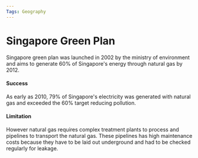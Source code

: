 ```yaml
---
Tags: Geography
---
```

# Singapore Green Plan
Singapore green plan was launched in 2002 by the ministry of environment and aims to generate 60% of Singapore's energy through natural gas by 2012.
#### Success
As early as 2010, 79% of Singapore's electricity was generated with natural gas and exceeded the 60% target reducing pollution.
#### Limitation
However natural gas requires complex treatment plants to process and pipelines to transport the natural gas. These pipelines has high maintenance costs because they have to be laid out underground and had to be checked regularly for leakage.